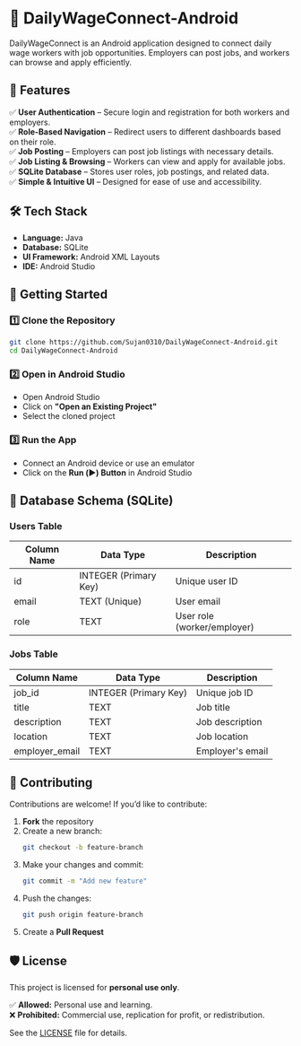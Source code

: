 # 🚀 DailyWageConnect-Android  

DailyWageConnect is an Android application designed to connect daily wage workers with job opportunities. Employers can post jobs, and workers can browse and apply efficiently.  

## 📱 Features  
✅ **User Authentication** – Secure login and registration for both workers and employers.  
✅ **Role-Based Navigation** – Redirect users to different dashboards based on their role.  
✅ **Job Posting** – Employers can post job listings with necessary details.  
✅ **Job Listing & Browsing** – Workers can view and apply for available jobs.  
✅ **SQLite Database** – Stores user roles, job postings, and related data.  
✅ **Simple & Intuitive UI** – Designed for ease of use and accessibility.  

## 🛠 Tech Stack  
- **Language:** Java  
- **Database:** SQLite  
- **UI Framework:** Android XML Layouts  
- **IDE:** Android Studio  

## 🚀 Getting Started  

### 1️⃣ Clone the Repository  
```sh
git clone https://github.com/Sujan0310/DailyWageConnect-Android.git  
cd DailyWageConnect-Android  
```  

### 2️⃣ Open in Android Studio  
- Open Android Studio  
- Click on **"Open an Existing Project"**  
- Select the cloned project  

### 3️⃣ Run the App  
- Connect an Android device or use an emulator  
- Click on the **Run (▶️) Button** in Android Studio  

## 📌 Database Schema (SQLite)  

### **Users Table**  
| Column Name  | Data Type | Description              |  
|-------------|----------|--------------------------|  
| id          | INTEGER (Primary Key) | Unique user ID |  
| email       | TEXT (Unique) | User email |  
| role        | TEXT | User role (worker/employer) |  

### **Jobs Table**  
| Column Name       | Data Type | Description           |  
|------------------|----------|-----------------------|  
| job_id          | INTEGER (Primary Key) | Unique job ID |  
| title          | TEXT | Job title |  
| description    | TEXT | Job description |  
| location      | TEXT | Job location |  
| employer_email | TEXT | Employer's email |  

## 🤝 Contributing  
Contributions are welcome! If you’d like to contribute:  

1. **Fork** the repository  
2. Create a new branch:  
   ```sh
   git checkout -b feature-branch  
   ```  
3. Make your changes and commit:  
   ```sh
   git commit -m "Add new feature"  
   ```  
4. Push the changes:  
   ```sh
   git push origin feature-branch  
   ```  
5. Create a **Pull Request**  

## 🛡 License  
This project is licensed for **personal use only**.  

✅ **Allowed:** Personal use and learning.  
❌ **Prohibited:** Commercial use, replication for profit, or redistribution.  

See the [LICENSE](./LICENSE) file for details.  
```

